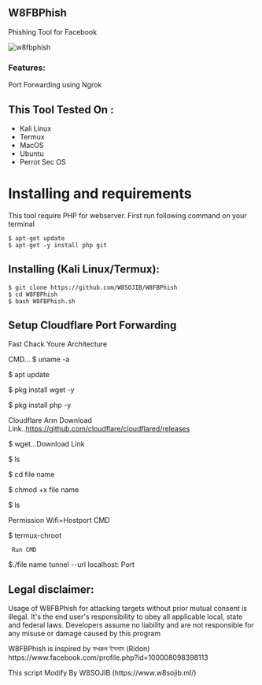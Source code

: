 ## W8FBPhish


Phishing Tool for  Facebook

![w8fbphish](https://1.bp.blogspot.com/-phYJ4b_lkz4/XqBTEoJnGbI/AAAAAAAALG0/_b-IFRJ26w811ZaaN8Kr_XVJZPDV6ZNjwCLcBGAsYHQ/s1600/fbphish.png)


### Features:
 Port Forwarding using Ngrok
 
 ## This Tool Tested On :
<ul>
  <li>Kali Linux</li>
  <li>Termux</li>
  <li>MacOS</li>
  <li>Ubuntu</li>
  <li>Perrot Sec OS</li>
</ul>

# Installing and requirements
<p>This tool require PHP for webserver. First run following command on your terminal</p>

```
$ apt-get update
$ apt-get -y install php git 
```
 
## Installing (Kali Linux/Termux):
```
$ git clone https://github.com/W8SOJIB/W8FBPhish
$ cd W8FBPhish
$ bash W8FBPhish.sh
```

## Setup Cloudflare Port Forwarding 
Fast Chack Youre Architecture

CMD... $ uname -a

$ apt update

$ pkg install wget -y

$ pkg install php -y

 Cloudflare Arm Download Link..https://github.com/cloudflare/cloudflared/releases

$ wget...Download Link

$ ls 

$ cd file name

$ chmod +x file name

$ ls

  Permission Wifi+Hostport CMD

$ termux-chroot

 
     Run CMD   

$./file name tunnel --url localhost: Port 


## Legal disclaimer:

Usage of W8FBPhish for attacking targets without prior mutual consent is illegal. It's the end user's responsibility to obey all applicable local, state and federal laws. Developers assume no liability and are not responsible for any misuse or damage caused by this program 


<p>W8FBPhish is inspired by ফখরুল ইসলাম (Ridon) https://www.facebook.com/profile.php?id=100008098398113   </p>
<p>This script Modify By W8SOJIB (https://www.w8sojib.ml/) </P>
